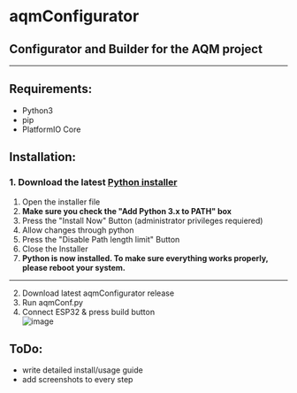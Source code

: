 # aqmConfigurator
## Configurator and Builder for the AQM project
---
## Requirements:
- Python3
- pip
- PlatformIO Core
## Installation:
### 1. Download the latest [Python installer](https://www.python.org/downloads/)
   1. Open the installer file
   2. __Make sure you check the "Add Python 3.x to PATH" box__
   3. Press the "Install Now" Button (administrator privileges requiered)
   4. Allow changes through python
   5. Press the "Disable Path length limit" Button
   6. Close the Installer
   7. __Python is now installed. To make sure everything works properly, please reboot your system.__
---
2. Download latest aqmConfigurator release
3. Run aqmConf.py
4. Connect ESP32 & press build button  
![image](https://user-images.githubusercontent.com/79058712/164645347-f467bc17-8681-4dae-a66c-7934d30538e6.png)

## ToDo:
- write detailed install/usage guide
- add screenshots to every step
